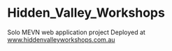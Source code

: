 # Hidden_Valley_Workshops

Solo MEVN web application project
Deployed at www.hiddenvalleyworkshops.com.au
